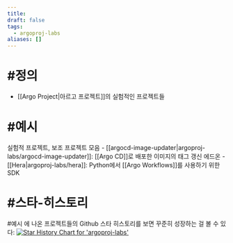 ```yaml
---
title: 
draft: false
tags:
  - argoproj-labs
aliases: []
---
```

# #정의
- [[Argo Project|아르고 프로젝트]]의 실험적인 프로젝트들




# #예시 
실험적 프로젝트, 보조 프로젝트 모음
	- [[argocd-image-updater|argoproj-labs/argocd-image-updater]]: [[Argo CD]]로 배포한 이미지의 태그 갱신 에드온 
	- [[Hera|argoproj-labs/hera]]: Python에서 [[Argo Workflows]]를 사용하기 위한 SDK





# #스타-히스토리 
#예시 에 나온 프로젝트들의 Github 스타 히스토리를 보면 꾸준히 성장하는 걸 볼 수 있다:
[![Star History Chart for 'argoproj-labs'](https://api.star-history.com/svg?repos=argoproj-labs/hera,argoproj-labs/argocd-image-updater&type=Date)](https://star-history.com/#argoproj-labs/hera&argoproj-labs/argocd-image-updater&Date)
